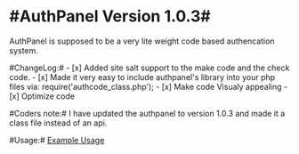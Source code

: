 #AuthPanel Version 1.0.3#
=========

AuthPanel is supposed to be a very lite weight code based authencation system.


#ChangeLog:#
	- [x] Added site salt support to the make code and the check code.
	- [x] Made it very easy to include authpanel's library into your php files via: require('authcode_class.php');
	- [x] Make code Visualy appealing
	- [x] Optimize code


#Coders note:#
	I have updated the authpanel to version 1.0.3 and made it a class file instead of an api.



#Usage:#
[Example Usage](https://gist.github.com/Immortal-/6386123)

	
